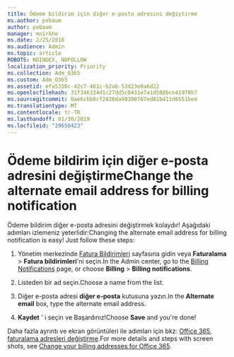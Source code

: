 ```yaml
---
title: Ödeme bildirim için diğer e-posta adresini değiştirme
ms.author: pebaum
author: pebaum
manager: mnirkhe
ms.date: 2/25/2018
ms.audience: Admin
ms.topic: article
ROBOTS: NOINDEX, NOFOLLOW
localization_priority: Priority
ms.collection: Adm_O365
ms.custom: Adm_O365
ms.assetid: efa5316c-42c7-461c-b2ab-53d23e0a6d22
ms.openlocfilehash: 31f346334d1c27dd5c0431e7a1d588bce41978b7
ms.sourcegitcommit: 0ae6cbb8cf2836da98300767ed81b411d6551bee
ms.translationtype: MT
ms.contentlocale: tr-TR
ms.lasthandoff: 01/30/2019
ms.locfileid: "29658423"
---
```

# <a name="change-the-alternate-email-address-for-billing-notification"></a><span data-ttu-id="352d6-102">Ödeme bildirim için diğer e-posta adresini değiştirme</span><span class="sxs-lookup"><span data-stu-id="352d6-102">Change the alternate email address for billing notification</span></span>

<span data-ttu-id="352d6-p101">Ödeme bildirim diğer e-posta adresini değiştirmek kolaydır! Aşağıdaki adımları izlemeniz yeterlidir:</span><span class="sxs-lookup"><span data-stu-id="352d6-p101">Changing the alternate email address for billing notification is easy! Just follow these steps:</span></span>
  
1. <span data-ttu-id="352d6-105">Yönetim merkezinde [Fatura Bildirimleri](https://go.microsoft.com/fwlink/p/?linkid=853212) sayfasına gidin veya **Faturalama** \> **Fatura bildirimleri**'ni seçin.</span><span class="sxs-lookup"><span data-stu-id="352d6-105">In the Admin center, go to the [Billing Notifications](https://go.microsoft.com/fwlink/p/?linkid=853212) page, or choose **Billing** \> **Billing notifications**.</span></span>
    
2. <span data-ttu-id="352d6-106">Listeden bir ad seçin.</span><span class="sxs-lookup"><span data-stu-id="352d6-106">Choose a name from the list.</span></span>
    
3. <span data-ttu-id="352d6-107">Diğer e-posta adresi **diğer e-posta** kutusuna yazın.</span><span class="sxs-lookup"><span data-stu-id="352d6-107">In the **Alternate email** box, type the alternate email address.</span></span> 
    
4. <span data-ttu-id="352d6-108">**Kaydet** ' i seçin ve Başardınız!</span><span class="sxs-lookup"><span data-stu-id="352d6-108">Choose **Save** and you're done!</span></span> 
    
<span data-ttu-id="352d6-109">Daha fazla ayrıntı ve ekran görüntüleri ile adımları için bkz: [Office 365, faturalama adresleri değiştirme](https://support.office.com/article/Change-your-billing-addresses-for-Office-365-for-business-a25c10d6-c1e9-4299-9185-25178df9eba6).</span><span class="sxs-lookup"><span data-stu-id="352d6-109">For more details and steps with screen shots, see [Change your billing addresses for Office 365](https://support.office.com/article/Change-your-billing-addresses-for-Office-365-for-business-a25c10d6-c1e9-4299-9185-25178df9eba6).</span></span>
  

